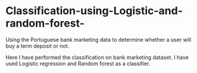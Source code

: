 # Classification-using-Logistic-and-random-forest-
Using the Portuguese bank marketing data to determine whether a user will buy a term deposit or not.

Here I have performed the classification on bank marketing dataset.
I have used Logistic regression and Random forest as a classifier.
